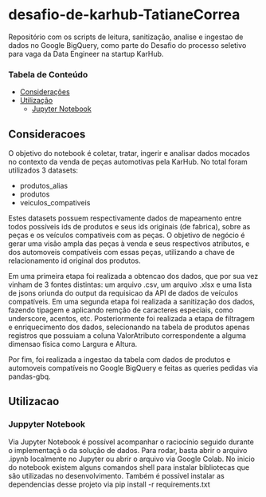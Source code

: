 # desafio-de-karhub-TatianeCorrea

Repositório com os scripts de leitura, sanitizaçâo, analise e ingestao de dados no Google BigQuery, como parte do Desafio do processo seletivo para vaga da Data Engineer na startup KarHub.


### Tabela de Conteúdo
- [Consideraçôes](#resume)
- [Utilizaçâo](#uso)
    - [Jupyter Notebook](#jupyter)


## Consideracoes
O objetivo do notebook é coletar, tratar, ingerir e analisar dados mocados no contexto da venda de peças automotivas pela KarHub. No total foram utilizados 3 datasets: 
- produtos_alias
- produtos
- veiculos_compativeis

Estes datasets possuem respectivamente dados de mapeamento entre todos possíveis ids de produtos e seus ids originais (de fabrica), sobre as peças e os veículos compativeis com as peças. O objetivo de negócio é gerar uma visâo ampla das peças à venda e seus respectivos atributos, e dos automoveis compatíveis com essas peças, utilizando a chave de relacionamento id original dos produtos.

Em uma primeira etapa foi realizada a obtencao dos dados, que por sua vez vinham de 3 fontes distintas: um arquivo .csv, um arquivo .xlsx e uma lista de jsons oriunda do output da requisicao da API de dados de veículos compatíveis. Em uma segunda etapa foi realizada a sanitizaçâo dos dados, fazendo tipagem e aplicando remção de caracteres especiais, como underscore, acentos, etc. Posteriormente foi realizada a etapa de filtragem e enriquecimento dos dados, selecionando na tabela de produtos apenas registros que possuiam a coluna ValorAtributo correspondente a alguma dimensao física como Largura e Altura.

Por fim, foi realizada a ingestao da tabela com dados de produtos e automoveis compatíveis no Google BigQuery e feitas as queries pedidas via pandas-gbq.


## Utilizacao
### Juppyter Notebook
Via Jupyter Notebook é possível acompanhar o raciocínio seguido durante o implementaçâ o da soluçâo de dados. Para rodar, basta abrir o arquivo .ipynb localmente no Jupyter ou abrir o arquivo via Google Colab. No inicio do notebook existem alguns comandos shell para instalar bibliotecas que sâo utilizadas no desenvolvimento. Também é possível instalar as dependencias desse projeto via pip install -r requirements.txt